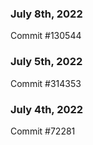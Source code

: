 ### July 8th, 2022

Commit #130544

### July 5th, 2022

Commit #314353


### July 4th, 2022

Commit #72281
